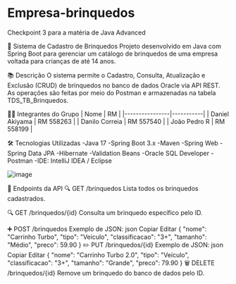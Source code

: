 # Empresa-brinquedos
Checkpoint 3 para a matéria de Java Advanced

🧸 Sistema de Cadastro de Brinquedos
Projeto desenvolvido em Java com Spring Boot para gerenciar um catálogo de brinquedos de uma empresa voltada para crianças de até 14 anos.

📚 Descrição
O sistema permite o Cadastro, Consulta, Atualização e Exclusão (CRUD) de brinquedos no banco de dados Oracle via API REST. As operações são feitas por meio do Postman e armazenadas na tabela TDS_TB_Brinquedos.

👨‍💻 Integrantes do Grupo
| Nome           | RM        |
|----------------|-----------|
| Daniel Akiyama | RM 558263 |
| Danilo Correia | RM 557540 |
| João Pedro R   | RM 558199 |

🛠️ Tecnologias Utilizadas
-Java 17
-Spring Boot 3.x
-Maven
-Spring Web
-Spring Data JPA
-Hibernate
-Validation Beans
-Oracle SQL Developer
-Postman
-IDE: IntelliJ IDEA / Eclipse

![image](https://github.com/user-attachments/assets/6153c93f-1771-4686-9da9-76859253c48f)

📂 Endpoints da API
🔍 GET /brinquedos
Lista todos os brinquedos cadastrados.

🔍 GET /brinquedos/{id}
Consulta um brinquedo específico pelo ID.

➕ POST /brinquedos
Exemplo de JSON:
json
Copiar
Editar
{
  "nome": "Carrinho Turbo",
  "tipo": "Veículo",
  "classificacao": "3+",
  "tamanho": "Médio",
  "preco": 59.90
}
✏️ PUT /brinquedos/{id}
Exemplo de JSON:
json
Copiar
Editar
{
  "nome": "Carrinho Turbo 2.0",
  "tipo": "Veículo",
  "classificacao": "3+",
  "tamanho": "Grande",
  "preco": 79.90
}
🗑️ DELETE /brinquedos/{id}
Remove um brinquedo do banco de dados pelo ID.
